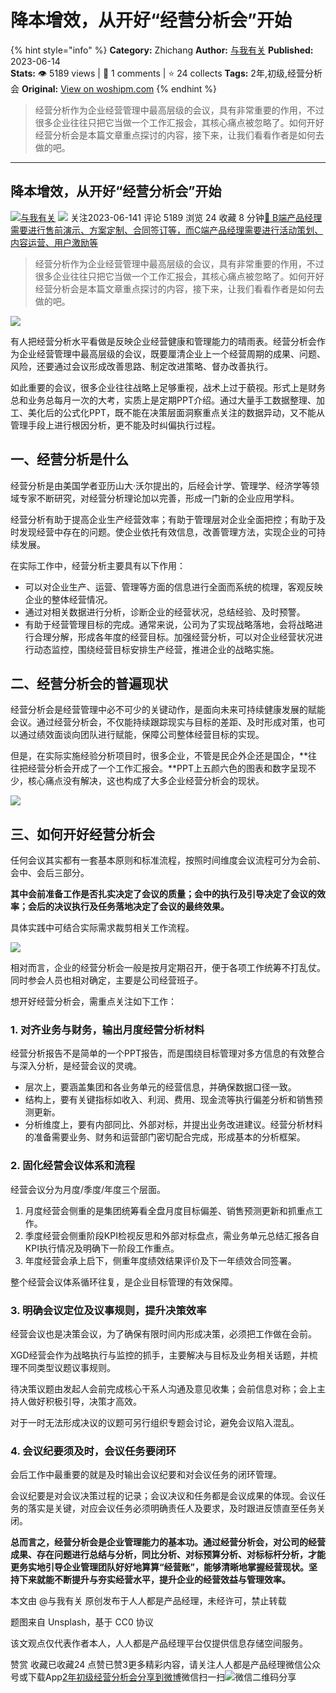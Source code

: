 # 降本增效，从开好“经营分析会”开始
{% hint style="info" %}
**Category:** Zhichang
**Author:** [与我有关](https://www.woshipm.com/u/1523566)
**Published:** 2023-06-14  
**Stats:** 👁️ 5189 views | 💬 1 comments | ⭐ 24 collects
**Tags:** 2年,初级,经营分析会
**Original:** [View on woshipm.com](https://www.woshipm.com/zhichang/5846683.html)
{% endhint %}
> 经营分析作为企业经营管理中最高层级的会议，具有非常重要的作用，不过很多企业往往只把它当做一个工作汇报会，其核心痛点被忽略了。如何开好经营分析会是本篇文章重点探讨的内容，接下来，让我们看看作者是如何去做的吧。

---

## 降本增效，从开好“经营分析会”开始

[![](https://static.woshipm.com/view/woshipm_api_def_20230613092015_4685.png?imageView2/1/w/72/h/72/q/100)](https://www.woshipm.com/u/1523566)[与我有关](https://www.woshipm.com/u/1523566) ![](https://static.woshipm.com/tag/1101_1@2x.png) 关注2023-06-141 评论 5189 浏览 24 收藏 8 分钟[🔗 B端产品经理需要进行售前演示、方案定制、合同签订等，而C端产品经理需要进行活动策划、内容运营、用户激励等](https://ke.qidianla.com/courses/bcpm)

> 经营分析作为企业经营管理中最高层级的会议，具有非常重要的作用，不过很多企业往往只把它当做一个工作汇报会，其核心痛点被忽略了。如何开好经营分析会是本篇文章重点探讨的内容，接下来，让我们看看作者是如何去做的吧。

![](https://image.woshipm.com/2023/04/13/85970002-d9ea-11ed-889f-00163e0b5ff3.jpg)

有人把经营分析水平看做是反映企业经营健康和管理能力的晴雨表。经营分析会作为企业经营管理中最高层级的会议，既要厘清企业上一个经营周期的成果、问题、风险，还要通过会议形成改善思路、制定改进策略、督办改善执行。

如此重要的会议，很多企业往往战略上足够重视，战术上过于藐视。形式上是财务总和业务总每月一次的大考，实质上是定期PPT介绍。通过大量手工数据整理、加工、美化后的公式化PPT，既不能在决策层面洞察重点关注的数据异动，又不能从管理手段上进行根因分析，更不能及时纠偏执行过程。

## 一、经营分析是什么

经营分析是由美国学者亚历山大·沃尔提出的，后经会计学、管理学、经济学等领域专家不断研究，对经营分析理论加以完善，形成一门新的企业应用学科。

经营分析有助于提高企业生产经营效率；有助于管理层对企业全面把控；有助于及时发现经营中存在的问题。使企业依托有效信息，改善管理方法，实现企业的可持续发展。

在实际工作中，经营分析主要具有以下作用：

*   可以对企业生产、运营、管理等方面的信息进行全面而系统的梳理，客观反映企业的整体经营情况。
*   通过对相关数据进行分析，诊断企业的经营状况，总结经验、及时预警。
*   有助于经营管理目标的完成。通常来说，公司为了实现战略落地，会将战略进行合理分解，形成各年度的经营目标。加强经营分析，可以对企业经营状况进行动态监控，围绕经营目标安排生产经营，推进企业的战略实施。

## 二、经营分析会的普遍现状

经营分析会是经营管理中必不可少的关键动作，是面向未来可持续健康发展的赋能会议。通过经营分析会，不仅能持续跟踪现实与目标的差距、及时形成对策，也可以通过绩效面谈向团队进行赋能，保障公司整体经营目标的实现。

但是，在实际实施经验分析项目时，很多企业，不管是民企外企还是国企，**往往把经营分析会开成了一个工作汇报会。**PPT上五颜六色的图表和数字呈现不少，核心痛点没有解决，这也构成了大多企业经营分析会的现状。

![](https://image.woshipm.com/2023/06/13/383f8922-09b1-11ee-8075-00163e0b5ff3.png)

## 三、如何开好经营分析会

任何会议其实都有一套基本原则和标准流程，按照时间维度会议流程可分为会前、会中、会后三部分。

**其中会前准备工作是否扎实决定了会议的质量；会中的执行及引导决定了会议的效率；会后的决议执行及任务落地决定了会议的最终效果。**

具体实践中可结合实际需求裁剪相关工作流程。

![](https://image.woshipm.com/2023/06/13/43921876-09b1-11ee-a1ce-00163e0b5ff3.png)

相对而言，企业的经营分析会一般是按月定期召开，便于各项工作统筹不打乱仗。同时参会人员也相对确定，主要是公司经营班子。

想开好经营分析会，需重点关注如下工作：

### 1\. 对齐业务与财务，输出月度经营分析材料

经营分析报告不是简单的一个PPT报告，而是围绕目标管理对多方信息的有效整合与深入分析，是经营会议的灵魂。

*   层次上，要涵盖集团和各业务单元的经营信息，并确保数据口径一致。
*   结构上，要有关键指标如收入、利润、费用、现金流等执行偏差分析和销售预测更新。
*   分析维度上，要有内部同比、外部对标，并提出业务改进建议。经营分析材料的准备需要业务、财务和运营部门密切配合完成，形成基本的分析框架。

### 2\. 固化经营会议体系和流程

经营会议分为月度/季度/年度三个层面。

1.  月度经营会侧重的是集团统筹看全盘月度目标偏差、销售预测更新和抓重点工作。
2.  季度经营会侧重阶段KPI检视反思和外部对标盘点，需业务单元总结汇报各自KPI执行情况及明确下一阶段工作重点。
3.  年度经营会承上启下，侧重年度绩效结果评价及下一年绩效合同签署。

整个经营会议体系循环往复，是企业目标管理的有效保障。

### 3\. 明确会议定位及议事规则，提升决策效率

经营会议也是决策会议，为了确保有限时间内形成决策，必须把工作做在会前。

XGD经营会作为战略执行与监控的抓手，主要解决与目标及业务相关话题，并梳理不同类型议题议事规则。

待决策议题由发起人会前完成核心干系人沟通及意见收集；会前信息对称；会上主持人做好积极引导，决策才高效。

对于一时无法形成决议的议题可另行组织专题会讨论，避免会议陷入混乱。

### 4\. 会议纪要须及时，会议任务要闭环

会后工作中最重要的就是及时输出会议纪要和对会议任务的闭环管理。

会议纪要是对会议决策过程的记录；会议决议和任务都是会议成果的体现。会议任务的落实是关键，对应会议任务必须明确责任人及要求，及时跟进反馈直至任务关闭。

**总而言之，经营分析会是企业管理能力的基本功。通过经营分析会，对公司的经营成果、存在问题进行总结与分析，同比分析、对标预算分析、对标标杆分析，才能更务实地引导企业管理团队好好地算算“经营账”，能够清晰地掌握经营现状。坚持下来就能不断提升与夯实经营水平，提升企业的经营效益与管理效率。**

本文由 @与我有关 原创发布于人人都是产品经理，未经许可，禁止转载

题图来自 Unsplash，基于 CC0 协议

该文观点仅代表作者本人，人人都是产品经理平台仅提供信息存储空间服务。

赞赏 收藏已收藏24 点赞已赞3更多精彩内容，请关注人人都是产品经理微信公众号或下载App[2年](https://www.woshipm.com/tag/2%e5%b9%b4)[初级](https://www.woshipm.com/tag/%e5%88%9d%e7%ba%a7)[经营分析会](https://www.woshipm.com/tag/%e7%bb%8f%e8%90%a5%e5%88%86%e6%9e%90%e4%bc%9a)[分享到微博](https://service.weibo.com/share/share.php?appkey=2775287854&title=降本增效，从开好“经营分析会”开始&url=https://www.woshipm.com/zhichang/5846683.html&pic=https://image.woshipm.com/2023/04/13/85970002-d9ea-11ed-889f-00163e0b5ff3.jpg)微信扫一扫![微信二维码](https://api.pwmqr.com/qrcode/create/?url=https://www.woshipm.com/zhichang/5846683.html)分享